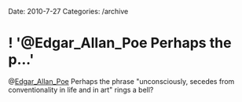 Date: 2010-7-27
Categories: /archive

# ! '@Edgar_Allan_Poe Perhaps the p...'

@<a href="http://twitter.com/Edgar_Allan_Poe" class="aktt_username">Edgar_Allan_Poe</a> Perhaps the phrase "unconsciously, secedes from conventionality in life and in art" rings a bell?
